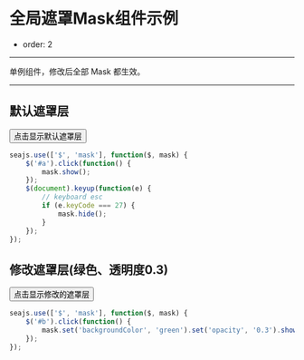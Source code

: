 # 全局遮罩Mask组件示例

- order: 2

---

单例组件，修改后全部 Mask 都生效。

---

## 默认遮罩层

<button id="a">点击显示默认遮罩层</button>

````javascript
seajs.use(['$', 'mask'], function($, mask) {
    $('#a').click(function() {
        mask.show();
    });
    $(document).keyup(function(e) {
        // keyboard esc
        if (e.keyCode === 27) {
            mask.hide();
        }
    });
});
````

## 修改遮罩层(绿色、透明度0.3)

<button id="b">点击显示修改的遮罩层</button>

````javascript
seajs.use(['$', 'mask'], function($, mask) {
    $('#b').click(function() {
        mask.set('backgroundColor', 'green').set('opacity', '0.3').show();
    });
});
````

